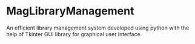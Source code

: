 # MagLibraryManagement

An efficient library management system developed using python with the help of Tkinter GUI library for graphical user interface.
